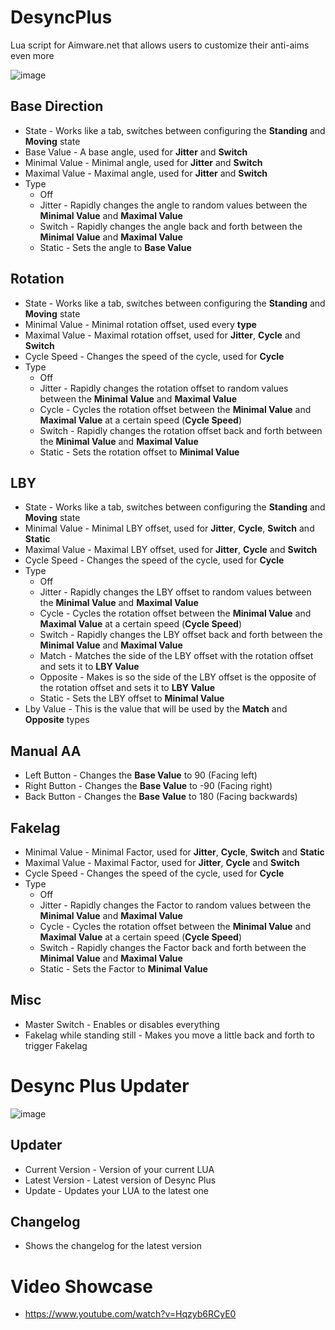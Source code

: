 # DesyncPlus
Lua script for Aimware.net that allows users to customize their anti-aims even more

![image](https://i.imgur.com/mmFsVmn.png)

## Base Direction
* State - Works like a tab, switches between configuring the **Standing** and **Moving** state
* Base Value - A base angle, used for **Jitter** and **Switch**
* Minimal Value - Minimal angle, used for **Jitter** and **Switch**
* Maximal Value - Maximal angle, used for **Jitter** and **Switch**
* Type
  * Off
  * Jitter - Rapidly changes the angle to random values between the **Minimal Value** and **Maximal Value**
  * Switch - Rapidly changes the angle back and forth between the **Minimal Value** and **Maximal Value**
  * Static - Sets the angle to **Base Value**

## Rotation
* State - Works like a tab, switches between configuring the **Standing** and **Moving** state
* Minimal Value - Minimal rotation offset, used every **type**
* Maximal Value - Maximal rotation offset, used for **Jitter**, **Cycle** and **Switch**
* Cycle Speed - Changes the speed of the cycle, used for **Cycle**
* Type
  * Off
  * Jitter - Rapidly changes the rotation offset to random values between the **Minimal Value** and **Maximal Value**
  * Cycle - Cycles the rotation offset between the **Minimal Value** and **Maximal Value** at a certain speed (**Cycle Speed**)
  * Switch - Rapidly changes the rotation offset back and forth between the **Minimal Value** and **Maximal Value**
  * Static - Sets the rotation offset to **Minimal Value**
  
## LBY
* State - Works like a tab, switches between configuring the **Standing** and **Moving** state
* Minimal Value - Minimal LBY offset, used for **Jitter**, **Cycle**, **Switch** and **Static**
* Maximal Value - Maximal LBY offset, used for **Jitter**, **Cycle** and **Switch**
* Cycle Speed - Changes the speed of the cycle, used for **Cycle**
* Type
  * Off
  * Jitter - Rapidly changes the LBY offset to random values between the **Minimal Value** and **Maximal Value**
  * Cycle - Cycles the rotation offset between the **Minimal Value** and **Maximal Value** at a certain speed (**Cycle Speed**)
  * Switch - Rapidly changes the LBY offset back and forth between the **Minimal Value** and **Maximal Value**
  * Match - Matches the side of the LBY offset with the rotation offset and sets it to **LBY Value**
  * Opposite - Makes is so the side of the LBY offset is the opposite of the rotation offset and sets it to **LBY Value**
  * Static - Sets the LBY offset to **Minimal Value**
* Lby Value - This is the value that will be used by the **Match** and **Opposite** types

## Manual AA
* Left Button - Changes the **Base Value** to 90 (Facing left)
* Right Button - Changes the **Base Value** to -90 (Facing right)
* Back Button - Changes the **Base Value** to 180 (Facing backwards)
  
## Fakelag
* Minimal Value - Minimal Factor, used for **Jitter**, **Cycle**, **Switch** and **Static**
* Maximal Value - Maximal Factor, used for **Jitter**, **Cycle** and **Switch**
* Cycle Speed - Changes the speed of the cycle, used for **Cycle**
* Type
  * Off
  * Jitter - Rapidly changes the Factor to random values between the **Minimal Value** and **Maximal Value**
  * Cycle - Cycles the rotation offset between the **Minimal Value** and **Maximal Value** at a certain speed (**Cycle Speed**)
  * Switch - Rapidly changes the Factor back and forth between the **Minimal Value** and **Maximal Value**
  * Static - Sets the Factor to **Minimal Value**

## Misc
* Master Switch - Enables or disables everything
* Fakelag while standing still - Makes you move a little back and forth to trigger Fakelag

# Desync Plus Updater
![image](https://i.imgur.com/X29DnC9.png)

## Updater
* Current Version - Version of your current LUA
* Latest Version - Latest version of Desync Plus
* Update - Updates your LUA to the latest one

## Changelog
* Shows the changelog for the latest version

# Video Showcase
* https://www.youtube.com/watch?v=Hqzyb6RCyE0
